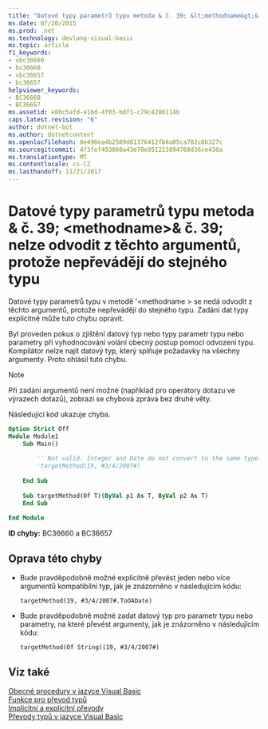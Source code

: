 ```yaml
---
title: "Datové typy parametrů typu metoda & č. 39; &lt;methodname&gt;& č. 39; nelze odvodit z těchto argumentů, protože nepřevádějí do stejného typu"
ms.date: 07/20/2015
ms.prod: .net
ms.technology: devlang-visual-basic
ms.topic: article
f1_keywords:
- vbc36660
- bc36660
- vbc36657
- bc36657
helpviewer_keywords:
- BC36660
- BC36657
ms.assetid: e80c5afd-e16d-4f03-bdf1-c79c4286114b
caps.latest.revision: "6"
author: dotnet-bot
ms.author: dotnetcontent
ms.openlocfilehash: 0e490ea4b2569d61376412fb6a05ca782c6b327c
ms.sourcegitcommit: 4f3fef493080a43e70e951223894768d36ce430a
ms.translationtype: MT
ms.contentlocale: cs-CZ
ms.lasthandoff: 11/21/2017
---
```

# <a name="data-types-of-the-type-parameters-in-method-39ltmethodnamegt39-cannot-be-inferred-from-these-arguments-because-they-do-not-convert-to-the-same-type"></a>Datové typy parametrů typu metoda & č. 39; &lt;methodname&gt;& č. 39; nelze odvodit z těchto argumentů, protože nepřevádějí do stejného typu
Datové typy parametrů typu v metodě '\<methodname > se nedá odvodit z těchto argumentů, protože nepřevádějí do stejného typu. Zadání dat typy explicitně může tuto chybu opravit.  
  
 Byl proveden pokus o zjištění datový typ nebo typy parametr typu nebo parametry při vyhodnocování volání obecný postup pomocí odvození typu. Kompilátor nelze najít datový typ, který splňuje požadavky na všechny argumenty. Proto ohlásil tuto chybu.  
  
> [!NOTE]
>  Při zadání argumentů není možné (například pro operátory dotazu ve výrazech dotazů), zobrazí se chybová zpráva bez druhé věty.  
  
 Následující kód ukazuje chyba.  
  
```vb  
Option Strict Off  
Module Module1  
    Sub Main()  
  
        '' Not valid. Integer and Date do not convert to the same type.  
        'targetMethod(19, #3/4/2007#)  
  
    End Sub  
  
    Sub targetMethod(Of T)(ByVal p1 As T, ByVal p2 As T)  
    End Sub  
  
End Module  
```  
  
 **ID chyby:** BC36660 a BC36657  
  
## <a name="to-correct-this-error"></a>Oprava této chyby  
  
-   Bude pravděpodobně možné explicitně převést jeden nebo více argumentů kompatibilní typ, jak je znázorněno v následujícím kódu:  
  
    ```  
    targetMethod(19, #3/4/2007#.ToOADate)  
    ```  
  
-   Bude pravděpodobně možné zadat datový typ pro parametr typu nebo parametry, na které převést argumenty, jak je znázorněno v následujícím kódu:  
  
    ```  
    targetMethod(Of String)(19, #3/4/2007#)  
    ```  
  
## <a name="see-also"></a>Viz také  
 [Obecné procedury v jazyce Visual Basic](../../visual-basic/programming-guide/language-features/data-types/generic-procedures.md)  
 [Funkce pro převod typů](../../visual-basic/language-reference/functions/type-conversion-functions.md)  
 [Implicitní a explicitní převody](../../visual-basic/programming-guide/language-features/data-types/implicit-and-explicit-conversions.md)  
 [Převody typů v jazyce Visual Basic](../../visual-basic/programming-guide/language-features/data-types/type-conversions.md)
